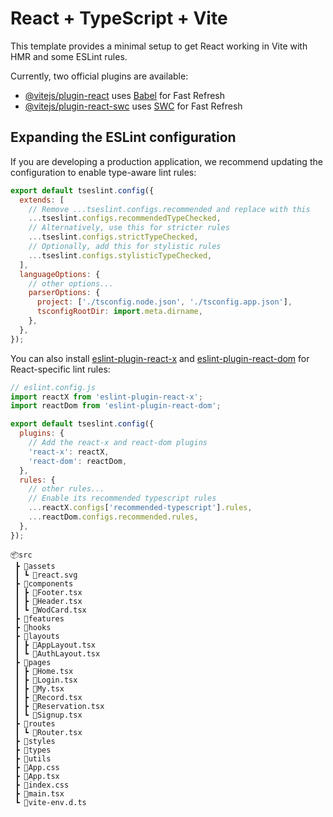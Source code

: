 # React + TypeScript + Vite

This template provides a minimal setup to get React working in Vite with HMR and some ESLint rules.

Currently, two official plugins are available:

- [@vitejs/plugin-react](https://github.com/vitejs/vite-plugin-react/blob/main/packages/plugin-react) uses [Babel](https://babeljs.io/) for Fast Refresh
- [@vitejs/plugin-react-swc](https://github.com/vitejs/vite-plugin-react/blob/main/packages/plugin-react-swc) uses [SWC](https://swc.rs/) for Fast Refresh

## Expanding the ESLint configuration

If you are developing a production application, we recommend updating the configuration to enable type-aware lint rules:

```js
export default tseslint.config({
  extends: [
    // Remove ...tseslint.configs.recommended and replace with this
    ...tseslint.configs.recommendedTypeChecked,
    // Alternatively, use this for stricter rules
    ...tseslint.configs.strictTypeChecked,
    // Optionally, add this for stylistic rules
    ...tseslint.configs.stylisticTypeChecked,
  ],
  languageOptions: {
    // other options...
    parserOptions: {
      project: ['./tsconfig.node.json', './tsconfig.app.json'],
      tsconfigRootDir: import.meta.dirname,
    },
  },
});
```

You can also install [eslint-plugin-react-x](https://github.com/Rel1cx/eslint-react/tree/main/packages/plugins/eslint-plugin-react-x) and [eslint-plugin-react-dom](https://github.com/Rel1cx/eslint-react/tree/main/packages/plugins/eslint-plugin-react-dom) for React-specific lint rules:

```js
// eslint.config.js
import reactX from 'eslint-plugin-react-x';
import reactDom from 'eslint-plugin-react-dom';

export default tseslint.config({
  plugins: {
    // Add the react-x and react-dom plugins
    'react-x': reactX,
    'react-dom': reactDom,
  },
  rules: {
    // other rules...
    // Enable its recommended typescript rules
    ...reactX.configs['recommended-typescript'].rules,
    ...reactDom.configs.recommended.rules,
  },
});
```
```
📦src
 ┣ 📂assets
 ┃ ┗ 📜react.svg
 ┣ 📂components
 ┃ ┣ 📜Footer.tsx
 ┃ ┣ 📜Header.tsx
 ┃ ┗ 📜WodCard.tsx
 ┣ 📂features
 ┣ 📂hooks
 ┣ 📂layouts
 ┃ ┣ 📜AppLayout.tsx
 ┃ ┗ 📜AuthLayout.tsx
 ┣ 📂pages
 ┃ ┣ 📜Home.tsx
 ┃ ┣ 📜Login.tsx
 ┃ ┣ 📜My.tsx
 ┃ ┣ 📜Record.tsx
 ┃ ┣ 📜Reservation.tsx
 ┃ ┗ 📜Signup.tsx
 ┣ 📂routes
 ┃ ┗ 📜Router.tsx
 ┣ 📂styles
 ┣ 📂types
 ┣ 📂utils
 ┣ 📜App.css
 ┣ 📜App.tsx
 ┣ 📜index.css
 ┣ 📜main.tsx
 ┗ 📜vite-env.d.ts
 ```
 ```